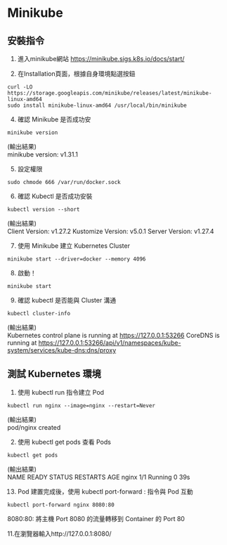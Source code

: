 # Minikube


## 安裝指令
1. 進入minikube網站
https://minikube.sigs.k8s.io/docs/start/

2. 在Installation頁面，根據自身環境點選按鈕
```
curl -LO https://storage.googleapis.com/minikube/releases/latest/minikube-linux-amd64
sudo install minikube-linux-amd64 /usr/local/bin/minikube
```

4. 確認 Minikube 是否成功安
```
minikube version
```

(輸出結果)  
minikube version: v1.31.1

5. 設定權限
```
sudo chmode 666 /var/run/docker.sock
```
6. 確認 Kubectl 是否成功安裝
```
kubectl version --short
```

(輸出結果)  
Client Version: v1.27.2
Kustomize Version: v5.0.1
Server Version: v1.27.4

7. 使用 Minikube 建立 Kubernetes Cluster
```
minikube start --driver=docker --memory 4096
```

8. 啟動！
```
minikube start
```

9. 確認 kubectl 是否能與 Cluster 溝通
```
kubectl cluster-info
```

(輸出結果)  
Kubernetes control plane is running at https://127.0.0.1:53266
CoreDNS is running at https://127.0.0.1:53266/api/v1/namespaces/kube-system/services/kube-dns:dns/proxy

## 測試 Kubernetes 環境
1. 使用 kubectl run <name> 指令建立 Pod
```
kubectl run nginx --image=nginx --restart=Never
```

(輸出結果)  
pod/nginx created

2. 使用 kubectl get pods 查看 Pods
```
kubectl get pods
```

(輸出結果)  
NAME    READY   STATUS    RESTARTS   AGE
nginx   1/1     Running   0          39s

13. Pod 建置完成後，使用 kubectl port-forward <name> <server port>:<container port> 指令與 Pod 互動
```
kubectl port-forward nginx 8080:80
```
8080:80: 將主機 Port 8080 的流量轉移到 Container 的 Port 80

11.在瀏覽器輸入http://127.0.0.1:8080/
